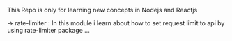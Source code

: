 This Repo is only for learning new concepts in Nodejs and Reactjs 

-> rate-limiter : In this module i learn about how to set request limit to api by using rate-limiter package ...
